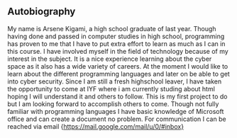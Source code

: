 ## Autobiography
 My name is Arsene Kigami, a high school graduate of last year. Though having done and passed in computer studies in high school, programming has proven to me that I have to put extra effort to learn as much as I can in this course.
 I have involved myself in the field of technology because of my interest in the subject. It is a nice experience learning about the cyber space as it also has a wide variety of careers. At the moment I would like to learn about the different programming languages and later on be able to get into cyber security. Since I am still a fresh highschool leaver, I have taken the opportunity to come at IYF where i am currently studing about html hoping I will understand it and others to follow.
 This is my first project to do but I am looking forward to accomplish others to come. Though not fully familiar with programming languages I have basic knowledge of Microsoft office and can create a document no problem.
 For communication I can be reached via email {https://mail.google.com/mail/u/0/#inbox}
